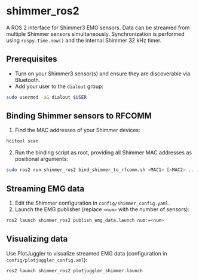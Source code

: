 # shimmer_ros2

A ROS 2 interface for Shimmer3 EMG sensors. Data can be streamed from multiple Shimmer sensors simultaneously. Synchronization is performed using `rospy.Time.now()` and the internal Shimmer 32 kHz timer.

## Prerequisites
- Turn on your Shimmer3 sensor(s) and ensure they are discoverable via Bluetooth.
- Add your user to the `dialout` group:

```bash
sudo usermod -aG dialout $USER
```

## Binding Shimmer sensors to RFCOMM

1. Find the MAC addresses of your Shimmer devices:

```bash
hcitool scan
```

2. Run the binding script as root, providing all Shimmer MAC addresses as positional arguments:

```bash
sudo ros2 run shimmer_ros2 bind_shimmer_to_rfcomm.sh <MAC1> [<MAC2> ...]
```

## Streaming EMG data

1. Edit the Shimmer configuration in `config/shimmer_config.yaml`.
2. Launch the EMG publisher (replace `<num>` with the number of sensors):

```bash
ros2 launch shimmer_ros2 publish_emg_data.launch num:=<num>
```

## Visualizing data

Use PlotJuggler to visualize streamed EMG data (configuration in `config/plotjuggler_config.xml`):

```bash
ros2 launch shimmer_ros2 plotjuggler_shimmer.launch
```
